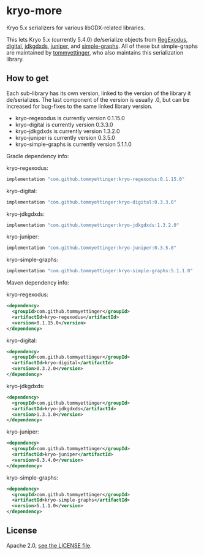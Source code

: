 # kryo-more

Kryo 5.x serializers for various libGDX-related libraries.

This lets Kryo 5.x (currently 5.4.0) de/serialize objects from [RegExodus](https://github.com/tommyettinger/RegExodus),
[digital](https://github.com/tommyettinger/digital), [jdkgdxds](https://github.com/tommyettinger/jdkgdxds),
[juniper](https://github.com/tommyettinger/juniper), and [simple-graphs](https://github.com/earlygrey/simple-graphs).
All of these but simple-graphs are maintained by [tommyettinger](https://github.com/tommyettinger), who also maintains
this serialization library.

## How to get

Each sub-library has its own version, linked to the version of the library it de/serializes.
The last component of the version is usually .0, but can be increased for bug-fixes to the same linked library version. 

  - kryo-regexodus is currently version 0.1.15.0
  - kryo-digital is currently version 0.3.3.0
  - kryo-jdkgdxds is currently version 1.3.2.0
  - kryo-juniper is currently version 0.3.5.0
  - kryo-simple-graphs is currently version 5.1.1.0

Gradle dependency info:

kryo-regexodus:

```gradle
implementation "com.github.tommyettinger:kryo-regexodus:0.1.15.0"
```

kryo-digital:

```gradle
implementation "com.github.tommyettinger:kryo-digital:0.3.3.0"
```

kryo-jdkgdxds:

```gradle
implementation "com.github.tommyettinger:kryo-jdkgdxds:1.3.2.0"
```

kryo-juniper:

```gradle
implementation "com.github.tommyettinger:kryo-juniper:0.3.5.0"
```

kryo-simple-graphs:

```gradle
implementation "com.github.tommyettinger:kryo-simple-graphs:5.1.1.0"
```

Maven dependency info:

kryo-regexodus:

```xml
<dependency>
  <groupId>com.github.tommyettinger</groupId>
  <artifactId>kryo-regexodus</artifactId>
  <version>0.1.15.0</version>
</dependency>
```

kryo-digital:

```xml
<dependency>
  <groupId>com.github.tommyettinger</groupId>
  <artifactId>kryo-digital</artifactId>
  <version>0.3.2.0</version>
</dependency>
```

kryo-jdkgdxds:

```xml
<dependency>
  <groupId>com.github.tommyettinger</groupId>
  <artifactId>kryo-jdkgdxds</artifactId>
  <version>1.3.1.0</version>
</dependency>
```

kryo-juniper:

```xml
<dependency>
  <groupId>com.github.tommyettinger</groupId>
  <artifactId>kryo-juniper</artifactId>
  <version>0.3.4.0</version>
</dependency>
```

kryo-simple-graphs:

```xml
<dependency>
  <groupId>com.github.tommyettinger</groupId>
  <artifactId>kryo-simple-graphs</artifactId>
  <version>5.1.1.0</version>
</dependency>
```

## License

Apache 2.0, [see the LICENSE file](LICENSE).